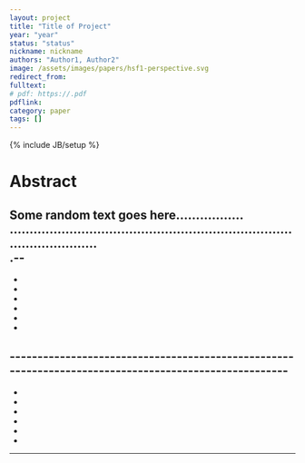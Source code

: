 ```yaml
---
layout: project
title: "Title of Project"
year: "year"
status: "status"
nickname: nickname
authors: "Author1, Author2"
image: /assets/images/papers/hsf1-perspective.svg
redirect_from: 
fulltext: 
# pdf: https://.pdf
pdflink: 
category: paper
tags: []
---
```

{% include JB/setup %}

# Abstract 


Some random text goes here.................
.............................................................................................<br>
.--
-
-
-
-

-
-
-
-----------------------------------------------------------------------------------------------------<br>
-
-
-
-
-
-

-
-------------------------------------------------------------------------------------------

